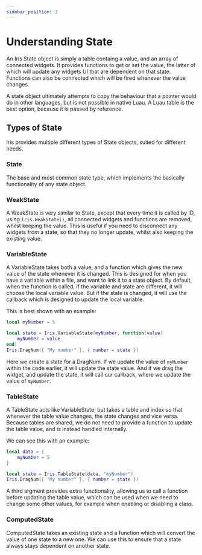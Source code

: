 ```yaml
---
sidebar_position: 3	
---
```


# Understanding State	

An Iris State object is simply a table containg a value, and an array of connected widgets. It provides functions to
get or set the value, the latter of which will update any widgets UI that are dependent on that state. Functions can
also be connected which will be fired whenever the value changes.

A state object ultimately attempts to copy the behaviour that a pointer would do in other languages, but is not
possible in native Luau. A Luau table is the best option, because it is passed by reference.

## Types of State

Iris provides multiple different types of State objects, suited for different needs.

### State

The base and most common state type, which implements the basically functionality of any state object.

### WeakState

A WeakState is very similar to State, except that every time it is called by ID, using `Iris.WeakState()`, all
connected widgets and functions are removed, whilst keeping the value. This is useful if you need to disconnect any
widgets from a state, so that they no longer update, whilst also keeping the existing value.

### VariableState

A VariableState takes both a value, and a function which gives the new value of the state whenever it is changed. This
is designed for when you have a variable within a file, and want to link it to a state object. By default, when the
function is called, if the variable and state are different, it will choose the local variable value. But if the state
is changed, it will use the callback which is designed to update the local variable.

This is best shown with an example:
```lua
local myNumber = 5

local state = Iris.VariableState(myNumber, function(value)
    myNumber = value
end)
Iris.DragNum({ "My number" }, { number = state })
```

Here we create a state for a DragNum. If we update the value of `myNumber` within the code earlier, it will update the
state value. And if we drag the widget, and update the state, it will call our callback, where we update the value of
`myNumber`.

### TableState

A TableState acts like VariableState, but takes a table and index so that whenever the table value changes, the state
changes and vice versa. Because tables are shared, we do not need to provide a function to update the table value, and
is instead handled internally.

We can see this with an example:
```lua
local data = {
    myNumber = 5
}

local state = Iris.TableState(data, "myNumber")
Iris.DragNum({ "My number" }, { number = state })
```

A third argment provides extra functionality, allowing us to call a function before updating the table value, which can
be used when we need to change some other values, for example when enabling or disabling a class.

### ComputedState

ComputedState takes an existing state and a function which will convert the value of one state to a new one. We can use
this to ensure that a state always stays dependent on another state.
